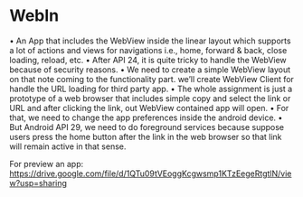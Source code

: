 # WebIn
•	An App that includes the WebView inside the linear layout which supports a lot of actions and views for navigations i.e., home, forward & back, close loading, reload, etc.
•	After API 24, it is quite tricky to handle the WebView because of security reasons.
•	We need to create a simple WebView layout on that note coming to the functionality part.
we’ll create WebView Client for handle the URL loading for third party app.
•	The whole assignment is just a prototype of a web browser that includes simple copy and select the link or URL and after clicking the link, out WebView contained app will open.
•	For that, we need to change the app preferences inside the android device.
•	But Android API 29, we need to do foreground services because suppose users press the home button after the link in the web browser so that link will remain active in that sense.

 For preview an app:
 https://drive.google.com/file/d/1QTu09tVEoggKcgwsmp1KTzEegeRtgtlN/view?usp=sharing

